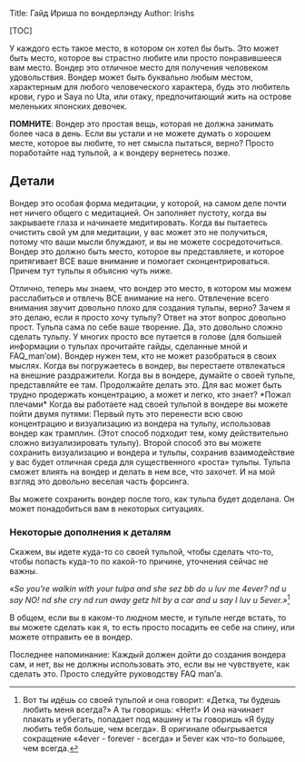 Title: Гайд Ириша по вондерлэнду
Author: Irishs

[TOC]

У каждого есть такое место, в котором он хотел бы быть. Это может быть место, которое вы страстно любите или просто понравившееся вам место. Вондер это отличное место для получения человеком удовольствия. Вондер может быть буквально любым местом, характерным для любого человеческого характера, будь это любитель крови, гуро и Saya no Uta, или отаку, предпочитающий жить на острове меленьких японских девочек.

**ПОМНИТЕ**: Вондер это простая вещь, которая не должна занимать более часа в день. Если вы устали и не можете думать о хорошем месте, которое вы любите, то нет смысла пытаться, верно? Просто поработайте над тульпой, а к вондеру вернетесь позже.

## Детали

Вондер это особая форма медитации, у которой, на самом деле почти нет ничего общего с медитацией. Он заполняет пустоту, когда вы закрываете глаза и начинаете медитировать. Когда вы пытаетесь очистить свой ум для медитации, у вас может это не получиться, потому что ваши мысли блуждают, и вы не можете сосредоточиться. Вондер это должно быть место, которое вы представляете, и которое притягивает ВСЕ ваше внимание и помогает сконцентрироваться. Причем тут тульпы я объясню чуть ниже.

Отлично, теперь мы знаем, что вондер это место, в котором мы можем расслабиться и отвлечь ВСЕ внимание на него. Отвлечение всего внимания звучит довольно плохо для создания тульпы, верно? Зачем я это делаю, если я просто хочу тульпу? Ответ на этот вопрос довольно прост. Тульпа сама по себе ваше творение. Да, это довольно сложно сделать тульпу. У многих просто все путается в голове (для большей информации о тульпах прочитайте гайды, сделанные мной и FAQ_man’ом). Вондер нужен тем, кто не может разобраться в своих мыслях. Когда вы погружаетесь в вондер, вы перестаете отвлекаться на внешние раздражители. Когда вы в вондере, думайте о своей тульпе, представляйте ее там. Продолжайте делать это. Для вас может быть трудно продержать концентрацию, а может и легко, кто знает? \*Пожал плечами\* Когда вы работаете над своей тульпой в вондере вы можете пойти двумя путями: Первый путь это перенести всю свою концентрацию и визуализацию из вондера на тульпу, использовав вондер как трамплин. (Этот способ подходит тем, кому действительно сложно визуализировать тульпу). Второй способ это вы можете сохранить визуализацию и вондера и тульпы, сохранив взаимодействие у вас будет отличная среда для существенного «роста» тульпы. Тульпа сможет влиять на вондер и делать в нем все, что захочет. И на мой взгляд это довольно веселая часть форсинга.

Вы можете сохранить вондер после того, как тульпа будет доделана. Он может понадобиться вам в некоторых ситуациях.

### Некоторые дополнения к деталям

Скажем, вы идете куда-то со своей тульпой, чтобы сделать что-то, чтобы попасть куда-то по какой-то причине, уточнения сейчас не важны.

*«So you’re walkin with your tulpa and she sez bb do u luv me 4ever? nd u say NO! nd she cry nd run away getz hit by a car and u say I luv u 5ever.»*[^1]

[^1]: Вот ты идёшь со своей тульпой и она говорит: «Детка, ты будешь любить меня всегда?» А ты говоришь: «Нет!» И она начинает плакать и убегать, попадает под машину и ты говоришь «Я буду любить тебя больше, чем всегда». В оригинале обыгрывается сокращение «4ever - forever - всегда» и 5ever как что-то большее, чем всегда.

В общем, если вы в каком-то людном месте, и тульпе негде встать, то вы можете сделать как я, то есть просто посадить ее себе на спину, или можете отправить ее в вондер.

Последнее напоминание: Каждый должен дойти до создания вондера сам, и нет, вы не должны использовать это, если вы не чувствуете, как сделать это. Просто следуйте руководству FAQ man’а.
